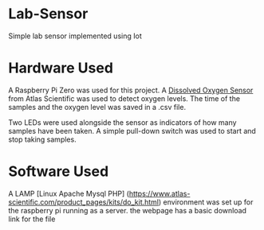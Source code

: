 # Lab-Sensor
Simple lab sensor implemented using Iot

# Hardware Used

A Raspberry Pi Zero was used for this project. A [Dissolved Oxygen Sensor](https://www.atlas-scientific.com/product_pages/kits/do_kit.html) from Atlas Scientific was used to detect oxygen levels. The time of the samples and the oxygen level was saved in a .csv file.

Two LEDs were used alongside the sensor as indicators of how many samples have been taken. A simple pull-down switch was used to start and stop taking samples.

# Software Used

A LAMP [Linux Apache Mysql PHP] (https://www.atlas-scientific.com/product_pages/kits/do_kit.html) environment was set up for the raspberry pi running as a server. the webpage has a basic download link for the file
